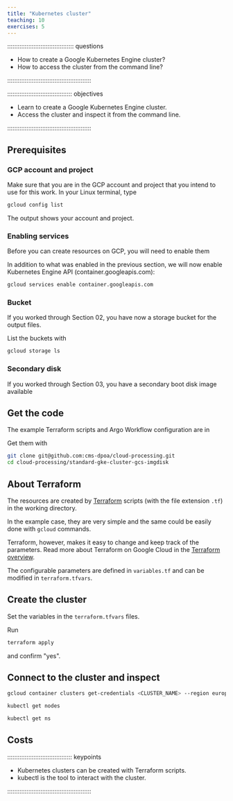 ```yaml
---
title: "Kubernetes cluster"
teaching: 10
exercises: 5 
---
```


:::::::::::::::::::::::::::::::::::::: questions 

- How to create a Google Kubernetes Engine cluster?
- How to access the cluster from the command line?

::::::::::::::::::::::::::::::::::::::::::::::::

::::::::::::::::::::::::::::::::::::: objectives

- Learn to create a Google Kubernetes Engine cluster.
- Access the cluster and inspect it from the command line.

::::::::::::::::::::::::::::::::::::::::::::::::


## Prerequisites


### GCP account and project

Make sure that you are in the GCP account and project that you intend to use for this work. In your Linux terminal, type

```bash
gcloud config list
```

The output shows your account and project. 


### Enabling services

Before you can create resources on GCP, you will need to enable them

In addition to what was enabled in the previous section, we will now enable Kubernetes Engine API (container.googleapis.com):

```bash
gcloud services enable container.googleapis.com
```

### Bucket

If you worked through Section 02, you have now a storage bucket for the output files.

List the buckets with

```bash
gcloud storage ls
```

### Secondary disk

If you worked through Section 03, you have a secondary boot disk image available

## Get the code

The example Terraform scripts and Argo Workflow configuration are in 

Get them with

```bash
git clone git@github.com:cms-dpoa/cloud-processing.git
cd cloud-processing/standard-gke-cluster-gcs-imgdisk
```
## About Terraform

The resources are created by [Terraform](https://developer.hashicorp.com/terraform?product_intent=terraform) scripts (with the file extension `.tf`) in the working directory.

In the example case, they are very simple and the same could be easily done with `gcloud` commands.

Terraform, however, makes it easy to change and keep track of the parameters. Read more about Terraform on Google Cloud in the [Terraform overview](https://cloud.google.com/docs/terraform/terraform-overview).

The configurable parameters are defined in `variables.tf` and can be modified in `terraform.tfvars`.

## Create the cluster

Set the variables in the `terraform.tfvars` files.

Run 

```bash
terraform apply
```

and confirm "yes".

## Connect to the cluster and inspect

```bash
gcloud container clusters get-credentials <CLUSTER_NAME> --region europe-west4-a --project <PROJECT_ID>
```

```bash
kubectl get nodes
```

```bash
kubectl get ns
```

<!-- ## Enable image streaming

This is finally not needed. The streaming for the secondary disk works even if Image streaming shows Disabled in the cluster features

```bash
 gcloud container clusters update <CLUSTER_NAME> --zone europe-west4-a --enable-image-streaming

``` -->


## Costs






::::::::::::::::::::::::::::::::::::: keypoints 

- Kubernetes clusters can be created with Terraform scripts.
- kubectl is the tool to interact with the cluster.


::::::::::::::::::::::::::::::::::::::::::::::::

